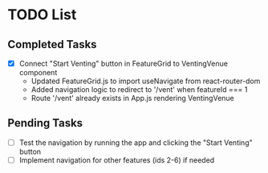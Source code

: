 # TODO List

## Completed Tasks
- [x] Connect "Start Venting" button in FeatureGrid to VentingVenue component
  - Updated FeatureGrid.js to import useNavigate from react-router-dom
  - Added navigation logic to redirect to '/vent' when featureId === 1
  - Route '/vent' already exists in App.js rendering VentingVenue

## Pending Tasks
- [ ] Test the navigation by running the app and clicking the "Start Venting" button
- [ ] Implement navigation for other features (ids 2-6) if needed
